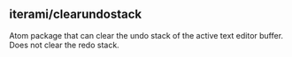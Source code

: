 iterami/clearundostack
----------------------

Atom package that can clear the undo stack of the active text editor buffer. Does not clear the redo stack.
